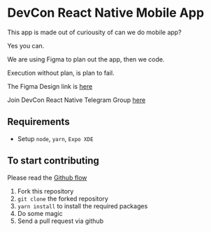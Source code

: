 # DevCon React Native Mobile App

This app is made out of curiousity of can we do mobile app?

Yes you can.

We are using Figma to plan out the app, then we code.

Execution without plan, is plan to fail.

The Figma Design link is [here](https://www.figma.com/file/ZY5SAyPL5OFGWLbZydqIM8V4/DevCon-5-App-Design?node-id=0%3A1)

Join DevCon React Native Telegram Group [here](https://t.me/joinchat/ADNaO0l8x_dIBY3VDyWCLA)


 ## Requirements

 - Setup `node`, `yarn`, `Expo XDE` 

 ## To start contributing

 Please read the [Github flow](https://guides.github.com/introduction/flow/)

 1. Fork this repository
 2. `git clone` the forked repository
 3. `yarn install` to install the required packages
 4. Do some magic
 5. Send a pull request via github